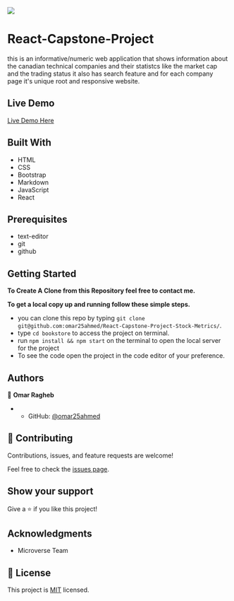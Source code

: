 ![](https://img.shields.io/badge/Microverse-blueviolet)

# React-Capstone-Project

this is an informative/numeric web application that shows information about the canadian technical companies and their statistcs like the market cap and the trading status it also has search feature and for each company page it's unique root and responsive website.

## Live Demo

[Live Demo Here](https://taupe-banoffee-852c8d.netlify.app/)

## Built With

- HTML
- CSS
- Bootstrap
- Markdown
- JavaScript
- React

## Prerequisites

- text-editor
- git
- github

## Getting Started

**To Create A Clone from this Repository feel free to contact me.**

**To get a local copy up and running follow these simple steps.**

- you can clone this repo by typing `git clone git@github.com:omar25ahmed/React-Capstone-Project-Stock-Metrics/`.
- type `cd bookstore` to access the project on terminal.
- run `npm install && npm start` on the terminal to open the local server for the project
- To see the code open the project in the code editor of your preference.

## Authors

👤 **Omar Ragheb**

- - GitHub: [@omar25ahmed](https://github.com/omar25ahmed)

## 🤝 Contributing

Contributions, issues, and feature requests are welcome!

Feel free to check the [issues page](https://git@github.com:omar25ahmed/React-Capstone-Project-Stock-Metrics/issues).

## Show your support

Give a ⭐️ if you like this project!

## Acknowledgments

- Microverse Team

## 📝 License

This project is [MIT](https://creativecommons.org/licenses/by-nc/4.0/) licensed.
